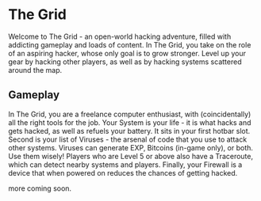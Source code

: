 # The Grid
Welcome to The Grid - an open-world hacking adventure, filled with addicting gameplay and loads of content. In The Grid, you take on the role of an aspiring hacker, whose only goal is to grow stronger. Level up your gear by hacking other players, as well as by hacking systems scattered around the map.

## Gameplay
In The Grid, you are a freelance computer enthusiast, with (coincidentally) all the right tools for the job. Your System is your life - it is what hacks and gets hacked, as well as refuels your battery. It sits in your first hotbar slot. Second is your list of Viruses - the arsenal of code that you use to attack other systems. Viruses can generate EXP, Bitcoins (in-game only), or both. Use them wisely! Players who are Level 5 or above also have a Traceroute, which can detect nearby systems and players. Finally, your Firewall is a device that when powered on reduces the chances of getting hacked.

more coming soon.